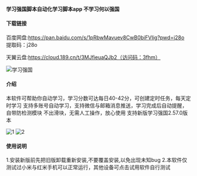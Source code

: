 #### 学习强国脚本自动化学习脚本app 不学习何以强国

#### 下载链接
百度网盘:https://pan.baidu.com/s/1pRbwMavuev8CwB0biFVIig?pwd=j28o 提取码：j28o

天翼云盘:https://cloud.189.cn/t/3MJfieuaQJb2（访问码：3fhm）

![学习强国](https://github.com/yty1591/xuexiqiangguo_bxxhyqg/assets/128375239/034270be-8e27-4583-9a08-2795a6c3e881)

#### 介绍
本软件可帮助你自动学习，学习分数可达每日40-42分，可创建定时任务，每天定时学习
支持多账号自动学习，支持微信与邮箱消息推送，学习完成后自动提醒，自带防检测模块
不出滑块，无需人工操作，放心使用
支持新版学习强国2.57.0版本

![1](https://github.com/yty1591/xuexiqiangguo_bxxhyqg/assets/128375239/5ace72f5-b6f9-487c-83e2-152857b51947)
![2](https://github.com/yty1591/xuexiqiangguo_bxxhyqg/assets/128375239/715a2707-106c-4a95-ab5b-32851f2f75b2)

#### 使用说明
1.安装新版前先把旧版卸载重新安装,不要覆盖安装,以免出现未知bug
2.本软件仅测试过小米与红米手机可以正常运行，其他设备可点击试用软件自行测试
